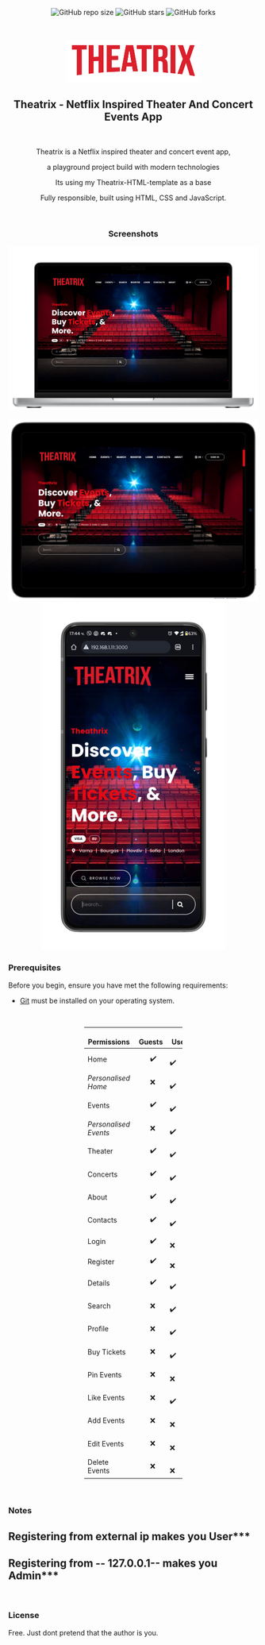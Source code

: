 <div align="center">
  
  ![GitHub repo size](https://img.shields.io/github/repo-size/Divanov87/Theatrix---HTML-Template)
  ![GitHub stars](https://img.shields.io/github/stars/Divanov87/Theatrix---HTML-Template?style=social)
  ![GitHub forks](https://img.shields.io/github/forks/Divanov87/Theatrix---HTML-Template?style=social)

  <br />
  <br />
  
  <img src="./public/images/logo.png" />

  <h2 align="center">Theatrix - Netflix Inspired Theater And Concert Events App</h2>
 
  <br />
  
  Theatrix is a Netflix inspired theater and concert event app, </br>
  
  a playground project build with modern technologies </br>
  
  Its using my Theatrix-HTML-template as a base <br />
  
  Fully responsible, built using HTML, CSS and JavaScript.  <br />
 
  <br />



### Screenshots

  <img src="./preview-images/desktop.png" />
    <br />
    <br />
  <img src="./preview-images/tablet.png" />
  <img src="./preview-images/mobile.png" />

  </div>

### Prerequisites

Before you begin, ensure you have met the following requirements:

* [Git](https://git-scm.com/downloads "Download Git") must be installed on your operating system.

<br />
<div align="center">
<figure class="table" style="width:39.37%;">
    <table class="ck-table-resized">
        <colgroup>
            <col style="width:26.39%;">
            <col style="width:23.6%;">
            <col style="width:21.81%;">
            <col style="width:28.2%;">
        </colgroup>
        <thead>
            <tr>
                <th><strong>&nbsp; &nbsp; &nbsp; Permissions</strong></th>
                <th><strong>&nbsp; &nbsp;Guests</strong></th>
                <th><strong>&nbsp; &nbsp; &nbsp;User</strong></th>
                <th><strong>&nbsp; &nbsp; &nbsp; &nbsp;Admin</strong></th>
            </tr>
        </thead>
        <tbody>
            <tr>
                <td>Home</td>
                <td>&nbsp; &nbsp; &nbsp; &nbsp;✔️</td>
                <td>&nbsp; &nbsp; &nbsp; &nbsp; ✔️</td>
                <td>&nbsp; &nbsp; &nbsp; &nbsp; &nbsp; &nbsp;✔️</td>
            </tr>
            <tr>
                <td><i>Personalised Home</i></td>
                <td>&nbsp; &nbsp; &nbsp; &nbsp;❌</td>
                <td>&nbsp; &nbsp; &nbsp; &nbsp; ✔️</td>
                <td>&nbsp; &nbsp; &nbsp; &nbsp; &nbsp; &nbsp;✔️</td>
            </tr>
            <tr>
                <td>Events</td>
                <td>&nbsp; &nbsp; &nbsp; &nbsp;✔️</td>
                <td>&nbsp; &nbsp; &nbsp; &nbsp; ✔️</td>
                <td>&nbsp; &nbsp; &nbsp; &nbsp; &nbsp; &nbsp;✔️</td>
            </tr>
            <tr>
                <td><i>Personalised Events</i></td>
                <td>&nbsp; &nbsp; &nbsp; &nbsp;❌</td>
                <td>&nbsp; &nbsp; &nbsp; &nbsp; ✔️</td>
                <td>&nbsp; &nbsp; &nbsp; &nbsp; &nbsp; &nbsp;✔️</td>
            </tr>
            <tr>
                <td>Theater</td>
                <td>&nbsp; &nbsp; &nbsp; &nbsp;✔️</td>
                <td>&nbsp; &nbsp; &nbsp; &nbsp; ✔️</td>
                <td>&nbsp; &nbsp; &nbsp; &nbsp; &nbsp; &nbsp;✔️</td>
            </tr>
            <tr>
                <td>Concerts</td>
                <td>&nbsp; &nbsp; &nbsp; &nbsp;✔️</td>
                <td>&nbsp; &nbsp; &nbsp; &nbsp; ✔️</td>
                <td>&nbsp; &nbsp; &nbsp; &nbsp; &nbsp; &nbsp;✔️</td>
            </tr>
            <tr>
                <td>About</td>
                <td>&nbsp; &nbsp; &nbsp; &nbsp;✔️</td>
                <td>&nbsp; &nbsp; &nbsp; &nbsp; ✔️</td>
                <td>&nbsp; &nbsp; &nbsp; &nbsp; &nbsp; &nbsp;✔️</td>
            </tr>
            <tr>
                <td>Contacts</td>
                <td>&nbsp; &nbsp; &nbsp; &nbsp;✔️</td>
                <td>&nbsp; &nbsp; &nbsp; &nbsp; ✔️</td>
                <td>&nbsp; &nbsp; &nbsp; &nbsp; &nbsp; &nbsp;✔️</td>
            </tr>
            <tr>
                <td>Login</td>
                <td>&nbsp; &nbsp; &nbsp; &nbsp;✔️</td>
                <td>&nbsp; &nbsp; &nbsp; &nbsp; ❌</td>
                <td>&nbsp; &nbsp; &nbsp; &nbsp; &nbsp; &nbsp;❌</td>
            </tr>
            <tr>
                <td>Register</td>
                <td>&nbsp; &nbsp; &nbsp; &nbsp;✔️</td>
                <td>&nbsp; &nbsp; &nbsp; &nbsp; ❌</td>
                <td>&nbsp; &nbsp; &nbsp; &nbsp; &nbsp; &nbsp;❌</td>
            </tr>
            <tr>
                <td>Details</td>
                <td>&nbsp; &nbsp; &nbsp; &nbsp;✔️</td>
                <td>&nbsp; &nbsp; &nbsp; &nbsp; ✔️</td>
                <td>&nbsp; &nbsp; &nbsp; &nbsp; &nbsp; &nbsp;✔️</td>
            </tr>
            <tr>
                <td>Search</td>
                <td>&nbsp; &nbsp; &nbsp; &nbsp;❌</td>
                <td>&nbsp; &nbsp; &nbsp; &nbsp; ✔️</td>
                <td>&nbsp; &nbsp; &nbsp; &nbsp; &nbsp; &nbsp;✔️</td>
            </tr>
            <tr>
                <td>Profile</td>
                <td>&nbsp; &nbsp; &nbsp; &nbsp;❌</td>
                <td>&nbsp; &nbsp; &nbsp; &nbsp; ✔️</td>
                <td>&nbsp; &nbsp; &nbsp; &nbsp; &nbsp; &nbsp; ❌</td>
            </tr>
            <tr>
                <td>Buy Tickets</td>
                <td>&nbsp; &nbsp; &nbsp; &nbsp;❌</td>
                <td>&nbsp; &nbsp; &nbsp; &nbsp; ✔️</td>
                <td>&nbsp; &nbsp; &nbsp; &nbsp; &nbsp; &nbsp; ❌</td>
            </tr>
            <tr>
                <td>Pin Events</td>
                <td>&nbsp; &nbsp; &nbsp; &nbsp;❌</td>
                <td>&nbsp; &nbsp; &nbsp; &nbsp; ❌</td>
                <td>&nbsp; &nbsp; &nbsp; &nbsp; &nbsp; &nbsp; ✔️</td>
            </tr>
            <tr>
                <td>Like Events</td>
                <td>&nbsp; &nbsp; &nbsp; &nbsp;❌</td>
                <td>&nbsp; &nbsp; &nbsp; &nbsp; ✔️</td>
                <td>&nbsp; &nbsp; &nbsp; &nbsp; &nbsp; &nbsp; ❌</td>
            </tr>
            <tr>
                <td>Add Events</td>
                <td>&nbsp; &nbsp; &nbsp; &nbsp;❌</td>
                <td>&nbsp; &nbsp; &nbsp; &nbsp; ❌</td>
                <td>&nbsp; &nbsp; &nbsp; &nbsp; &nbsp; &nbsp; ✔️</td>
            </tr>
            <tr>
                <td>Edit Events</td>
                <td>&nbsp; &nbsp; &nbsp; &nbsp;❌</td>
                <td>&nbsp; &nbsp; &nbsp; &nbsp; ❌</td>
                <td>&nbsp; &nbsp; &nbsp; &nbsp; &nbsp; &nbsp; ✔️</td>
            </tr>
            <tr>
                <td>Delete Events</td>
                <td>&nbsp; &nbsp; &nbsp; &nbsp;❌</td>
                <td>&nbsp; &nbsp; &nbsp; &nbsp; ❌</td>
                <td>&nbsp; &nbsp; &nbsp; &nbsp; &nbsp; &nbsp; ✔️</td>
            </tr>
        </tbody>
    </table>
</figure>
</div>
<br />

### Notes

<h2>Registering from external ip makes you User***</h2>

<h2>Registering from -- 127.0.0.1-- makes you Admin***</h2>

<br />

### License
Free. Just dont pretend that the author is you.

